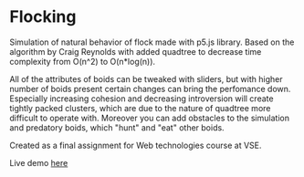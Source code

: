 # Flocking
Simulation of natural behavior of flock made with p5.js library.
Based on the algorithm by Craig Reynolds with added quadtree to decrease time complexity from O(n^2) to O(n*log(n)).

All of the attributes of boids can be tweaked with sliders, but with higher number of boids present certain changes can bring the perfomance down.
Especially increasing cohesion and decreasing introversion will create tightly packed clusters, which are due to the nature of quadtree more difficult to operate with.
Moreover you can add obstacles to the simulation and predatory boids, which "hunt" and "eat" other boids.

Created as a final assignment for Web technologies course at VSE.

Live demo <a href="https://flock-sim.netlify.app/" target="_blank">here</a>
